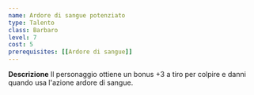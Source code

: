 ```yaml
---
name: Ardore di sangue potenziato
type: Talento
class: Barbaro
level: 7
cost: 5
prerequisites: [[Ardore di sangue]]
---
```


**Descrizione**
Il personaggio ottiene un bonus +3 a tiro per colpire e danni quando usa
l'azione ardore di sangue.